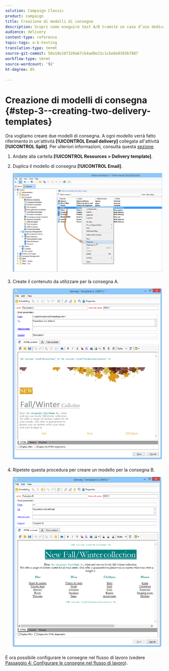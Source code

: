 ```yaml
---
solution: Campaign Classic
product: campaign
title: Creazione di modelli di consegna
description: Scopri come eseguire test A/B tramite un caso d’uso dedicato.
audience: delivery
content-type: reference
topic-tags: a-b-testing
translation-type: tm+mt
source-git-commit: 50a10e16f320a67cb4ad0e31c1cbe8a9365b7887
workflow-type: tm+mt
source-wordcount: '92'
ht-degree: 8%

---
```



# Creazione di modelli di consegna {#step-3--creating-two-delivery-templates}

Ora vogliamo creare due modelli di consegna. A ogni modello verrà fatto riferimento in un&#39;attività **[!UICONTROL Email delivery]** collegata all&#39;attività **[!UICONTROL Split]**. Per ulteriori informazioni, consulta questa [sezione](../../delivery/using/about-templates.md).

1. Andate alla cartella **[!UICONTROL Resources > Delivery template]**.
1. Duplica il modello di consegna **[!UICONTROL Email]**.

   ![](assets/use_case_abtesting_deliverymodel_001.png)

1. Create il contenuto da utilizzare per la consegna A.

   ![](assets/use_case_abtesting_deliverymodel_002.png)

1. Ripetete questa procedura per creare un modello per la consegna B.

   ![](assets/use_case_abtesting_deliverymodel_003.png)

È ora possibile configurare le consegne nel flusso di lavoro (vedere [Passaggio 4: Configurare le consegne nel flusso di lavoro](../../delivery/using/a-b-testing-uc-configuring-deliveries.md)).
